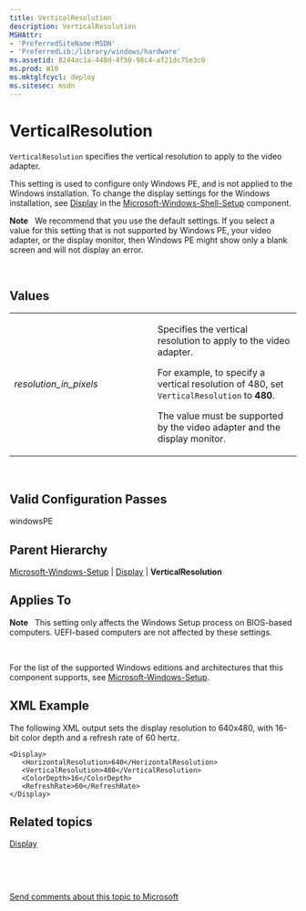 ```yaml
---
title: VerticalResolution
description: VerticalResolution
MSHAttr:
- 'PreferredSiteName:MSDN'
- 'PreferredLib:/library/windows/hardware'
ms.assetid: 8244ac1a-448d-4f50-98c4-af21dc75e3c0
ms.prod: W10
ms.mktglfcycl: deploy
ms.sitesec: msdn
---
```


# VerticalResolution


`VerticalResolution` specifies the vertical resolution to apply to the video adapter.

This setting is used to configure only Windows PE, and is not applied to the Windows installation. To change the display settings for the Windows installation, see [Display](display-win7-microsoft-windows-shell-setupdisplay.md) in the [Microsoft-Windows-Shell-Setup](microsoft-windows-shell-setup-win7-microsoft-windows-shell-setup.md) component.

**Note**  
We recommend that you use the default settings. If you select a value for this setting that is not supported by Windows PE, your video adapter, or the display monitor, then Windows PE might show only a blank screen and will not display an error.

 

## Values


<table>
<colgroup>
<col width="50%" />
<col width="50%" />
</colgroup>
<tbody>
<tr class="odd">
<td><p><em>resolution_in_pixels</em></p></td>
<td><p>Specifies the vertical resolution to apply to the video adapter.</p>
<p>For example, to specify a vertical resolution of 480, set <code>VerticalResolution</code> to <strong>480</strong>.</p>
<p>The value must be supported by the video adapter and the display monitor.</p></td>
</tr>
</tbody>
</table>

 

## Valid Configuration Passes


windowsPE

## Parent Hierarchy


[Microsoft-Windows-Setup](microsoft-windows-setup-win7-microsoft-windows-setup.md) | [Display](display-win7-microsoft-windows-setupdisplay.md) | **VerticalResolution**

## Applies To


**Note**  
This setting only affects the Windows Setup process on BIOS-based computers. UEFI-based computers are not affected by these settings.

 

For the list of the supported Windows editions and architectures that this component supports, see [Microsoft-Windows-Setup](microsoft-windows-setup-win7-microsoft-windows-setup.md).

## XML Example


The following XML output sets the display resolution to 640x480, with 16-bit color depth and a refresh rate of 60 hertz.

``` syntax
<Display>
   <HorizontalResolution>640</HorizontalResolution>
   <VerticalResolution>480</VerticalResolution>
   <ColorDepth>16</ColorDepth>
   <RefreshRate>60</RefreshRate>
</Display>
```

## Related topics


[Display](display-win7-microsoft-windows-setupdisplay.md)

 

 

[Send comments about this topic to Microsoft](mailto:wsddocfb@microsoft.com?subject=Documentation%20feedback%20%5Bp_unattend\p_unattend%5D:%20VerticalResolution%20%20RELEASE:%20%2810/3/2016%29&body=%0A%0APRIVACY%20STATEMENT%0A%0AWe%20use%20your%20feedback%20to%20improve%20the%20documentation.%20We%20don't%20use%20your%20email%20address%20for%20any%20other%20purpose,%20and%20we'll%20remove%20your%20email%20address%20from%20our%20system%20after%20the%20issue%20that%20you're%20reporting%20is%20fixed.%20While%20we're%20working%20to%20fix%20this%20issue,%20we%20might%20send%20you%20an%20email%20message%20to%20ask%20for%20more%20info.%20Later,%20we%20might%20also%20send%20you%20an%20email%20message%20to%20let%20you%20know%20that%20we've%20addressed%20your%20feedback.%0A%0AFor%20more%20info%20about%20Microsoft's%20privacy%20policy,%20see%20http://privacy.microsoft.com/default.aspx. "Send comments about this topic to Microsoft")






